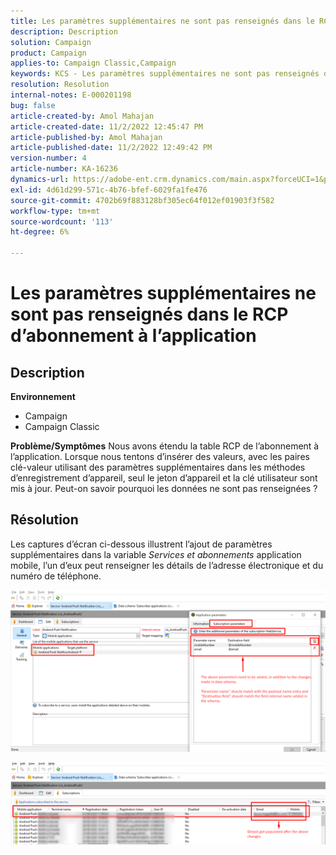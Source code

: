 ```yaml
---
title: Les paramètres supplémentaires ne sont pas renseignés dans le RCP d’abonnement à l’application
description: Description
solution: Campaign
product: Campaign
applies-to: Campaign Classic,Campaign
keywords: KCS - Les paramètres supplémentaires ne sont pas renseignés dans l’ACC Rcp d’abonnement à l’application
resolution: Resolution
internal-notes: E-000201198
bug: false
article-created-by: Amol Mahajan
article-created-date: 11/2/2022 12:45:47 PM
article-published-by: Amol Mahajan
article-published-date: 11/2/2022 12:49:42 PM
version-number: 4
article-number: KA-16236
dynamics-url: https://adobe-ent.crm.dynamics.com/main.aspx?forceUCI=1&pagetype=entityrecord&etn=knowledgearticle&id=6e46d644-ac5a-ed11-9561-6045bd006a22
exl-id: 4d61d299-571c-4b76-bfef-6029fa1fe476
source-git-commit: 4702b69f883128bf305ec64f012ef01903f3f582
workflow-type: tm+mt
source-wordcount: '113'
ht-degree: 6%

---
```


# Les paramètres supplémentaires ne sont pas renseignés dans le RCP d’abonnement à l’application

## Description

<b>Environnement</b>
- Campaign
- Campaign Classic

<b>Problème/Symptômes</b>
Nous avons étendu la table RCP de l’abonnement à l’application. Lorsque nous tentons d’insérer des valeurs, avec les paires clé-valeur utilisant des paramètres supplémentaires dans les méthodes d’enregistrement d’appareil, seul le jeton d’appareil et la clé utilisateur sont mis à jour. Peut-on savoir pourquoi les données ne sont pas renseignées ?


## Résolution


Les captures d’écran ci-dessous illustrent l’ajout de paramètres supplémentaires dans la variable *Services et abonnements* application mobile, l’un d’eux peut renseigner les détails de l’adresse électronique et du numéro de téléphone.



![](assets/bc1c5473-4bd0-ec11-a7b5-00224809c556.png)



![](assets/ddd78ad4-4bd0-ec11-a7b5-00224809c556.png)
